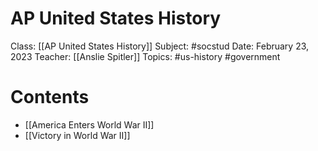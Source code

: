 # AP United States History

Class: [[AP United States History]]
Subject: #socstud
Date: February 23, 2023
Teacher: [[Anslie Spitler]]
Topics: #us-history #government

# Contents
- [[America Enters World War II]]
- [[Victory in World War II]]

